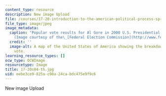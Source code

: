 ```yaml
---
content_type: resource
description: New image Upload
file: /courses/17-20-introduction-to-the-american-political-process-spring-2004/eebe3ce9825ac90a24cabdc475e9f9c6_17-20s04-th.jpg
file_type: image/jpeg
image_metadata:
  caption: "Popular vote results for Al Gore in 2000 U.S. Presidential election.\_\
    (Image courtesy of the\_[Federal Election Commission](http://www.fec.gov/).)"
  credit: ''
  image-alt: A map of the United States of America showing the breakdown of the popular
    vote.
learning_resource_types: []
ocw_type: OCWImage
resourcetype: Image
title: 17-20s04-th.jpg
uid: eebe3ce9-825a-c90a-24ca-bdc475e9f9c6
---
```

New image Upload

